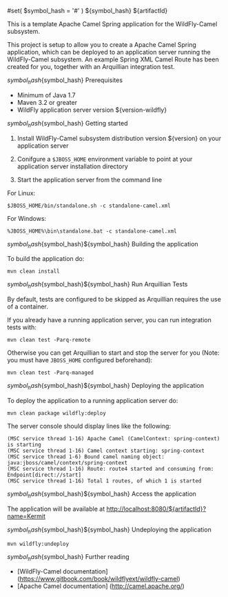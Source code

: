 #set( $symbol_hash = '#' )
${symbol_hash} ${artifactId}

This is a template Apache Camel Spring application for the WildFly-Camel subsystem. 

This project is setup to allow you to create a Apache Camel Spring application, which can be deployed to an application
server running the WildFly-Camel subsystem. An example Spring XML Camel Route has been created for you, together with an Arquillian
integration test.

${symbol_hash}${symbol_hash} Prerequisites

* Minimum of Java 1.7
* Maven 3.2 or greater
* WildFly application server version ${version-wildfly}

${symbol_hash}${symbol_hash} Getting started

1. Install WildFly-Camel subsystem distribution version ${version} on your application server

2. Conifgure a `$JBOSS_HOME` environment variable to point at your application server installation directory

3. Start the application server from the command line

For Linux:

`$JBOSS_HOME/bin/standalone.sh -c standalone-camel.xml`

For Windows:

`%JBOSS_HOME%\bin\standalone.bat -c standalone-camel.xml`

${symbol_hash}${symbol_hash}${symbol_hash} Building the application

To build the application do:

`mvn clean install`

${symbol_hash}${symbol_hash}${symbol_hash} Run Arquillian Tests
    
By default, tests are configured to be skipped as Arquillian requires the use of a container.

If you already have a running application server, you can run integration tests with:

`mvn clean test -Parq-remote`

Otherwise you can get Arquillian to start and stop the server for you (Note: you must have `JBOSS_HOME` configured beforehand):

`mvn clean test -Parq-managed`

${symbol_hash}${symbol_hash}${symbol_hash} Deploying the application

To deploy the application to a running application server do:

`mvn clean package wildfly:deploy` 

The server console should display lines like the following:

```
(MSC service thread 1-16) Apache Camel (CamelContext: spring-context) is starting
(MSC service thread 1-16) Camel context starting: spring-context
(MSC service thread 1-6) Bound camel naming object: java:jboss/camel/context/spring-context
(MSC service thread 1-16) Route: route4 started and consuming from: Endpoint[direct://start]
(MSC service thread 1-16) Total 1 routes, of which 1 is started
```

${symbol_hash}${symbol_hash}${symbol_hash} Access the application

The application will be available at <http://localhost:8080/${artifactId}?name=Kermit>

${symbol_hash}${symbol_hash}${symbol_hash} Undeploying the application

`mvn wildfly:undeploy`

${symbol_hash}${symbol_hash} Further reading

* [WildFly-Camel documentation] (https://www.gitbook.com/book/wildflyext/wildfly-camel)
* [Apache Camel documentation] (http://camel.apache.org/)
